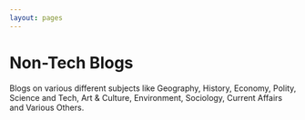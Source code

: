 ```yaml
---
layout: pages
---
```




# Non-Tech Blogs

Blogs on various different subjects like Geography, History, Economy, Polity, Science and Tech, Art & Culture, Environment, Sociology, Current Affairs and Various Others.

